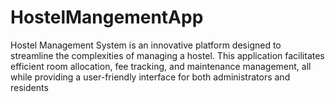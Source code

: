 # HostelMangementApp
Hostel Management System is an innovative platform designed to streamline the complexities of managing a hostel. This application facilitates efficient room allocation, fee tracking, and maintenance management, all while providing a user-friendly interface for both administrators and residents
